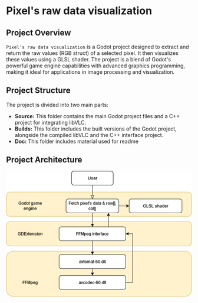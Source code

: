 # Pixel's raw data visualization

## Project Overview
`Pixel's raw data visualization` is a Godot project designed to extract and return the raw values (RGB struct) of a selected pixel. It then visualizes these values using a GLSL shader. The project is a blend of Godot's powerful game engine capabilities with advanced graphics programming, making it ideal for applications in image processing and visualization.

## Project Structure
The project is divided into two main parts:
- **Source:** This folder contains the main Godot project files and a C++ project for integrating libVLC.
- **Builds:** This folder includes the built versions of the Godot project, alongside the compiled libVLC and the C++ interface project.
- **Doc:** This folder includes material used for readme

## Project Architecture
![Sys Architecture](doc/images/arch_diagram.png "System Architecture")
